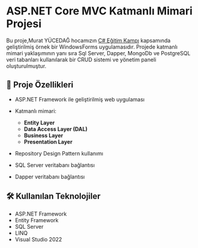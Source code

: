 # ASP.NET Core MVC Katmanlı Mimari Projesi

Bu proje,Murat YÜCEDAĞ hocamızın [C# Eğitim Kampı](https://www.youtube.com/playlist?list=PLKnjBHu2xXNPmFMvGKVHA_ijjrgUyNIXr)  kapsamında geliştirilmiş örnek bir WindowsForms uygulamasıdır. Projede katmanlı mimari yaklaşımının yanı sıra 
Sql Server, Dapper, MongoDb ve PostgreSQL veri tabanları kullanılarak bir CRUD sistemi ve yönetim paneli oluşturulmuştur.

## 🚀 Proje Özellikleri

- ASP.NET Framework ile geliştirilmiş web uygulaması
- Katmanlı mimari:
  - **Entity Layer**
  - **Data Access Layer (DAL)**
  - **Business Layer**
  - **Presentation Layer**

- Repository Design Pattern kullanımı
- SQL Server veritabanı bağlantısı
- Dapper veritabanı bağlantısı
  

## 🛠️ Kullanılan Teknolojiler

- ASP.NET Framework
- Entity Framework
- SQL Server
- LINQ
- Visual Studio 2022

